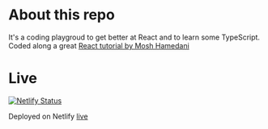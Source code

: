 # About this repo

It's a coding playgroud to get better at React and to learn some TypeScript.
Coded along a great [React tutorial by Mosh Hamedani](https://youtu.be/SqcY0GlETPk?si=S5SEIaPUUVLC_0bk&t=1639)

# Live
[![Netlify Status](https://api.netlify.com/api/v1/badges/fd4931fd-eb40-4834-9340-dae560cd7272/deploy-status)](https://app.netlify.com/sites/react-and-typescript/deploys)

Deployed on Netlify
[live](https://react-and-typescript.netlify.app/)